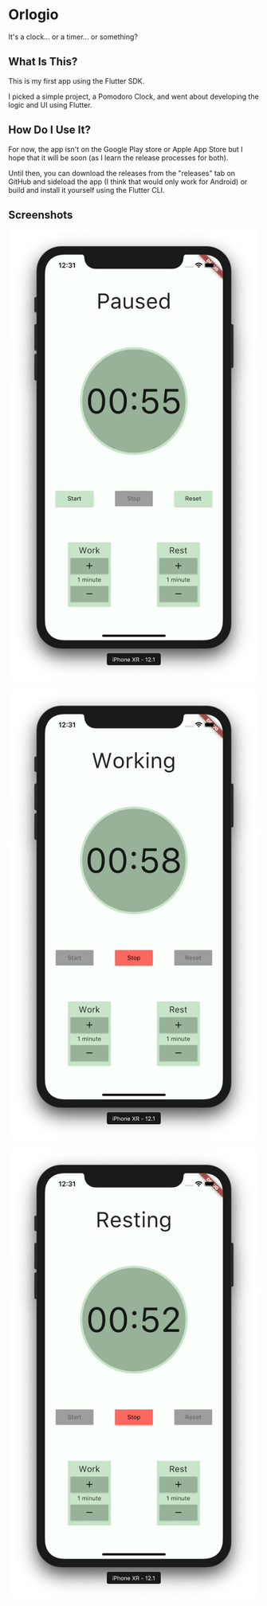 # Orlogio

It's a clock... or a timer... or something?

## What Is This?

This is my first app using the Flutter SDK.

I picked a simple project, a Pomodoro Clock, and went about developing the logic and UI using Flutter.

## How Do I Use It?

For now, the app isn't on the Google Play store or Apple App Store but I hope that it will be soon (as I learn the release processes for both).

Until then, you can download the releases from the "releases" tab on GitHub and sideload the app (I think that would only work for Android) or build and install it yourself using the Flutter CLI.

## Screenshots

![paused](.github/screenshots/paused.png)

![working](.github/screenshots/working.png)

![resting](.github/screenshots/resting.png)
